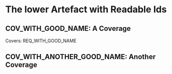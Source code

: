 
The lower Artefact with Readable Ids
==================

## COV_WITH_GOOD_NAME: A Coverage
Covers: REQ_WITH_GOOD_NAME


## COV_WITH_ANOTHER_GOOD_NAME: Another Coverage


